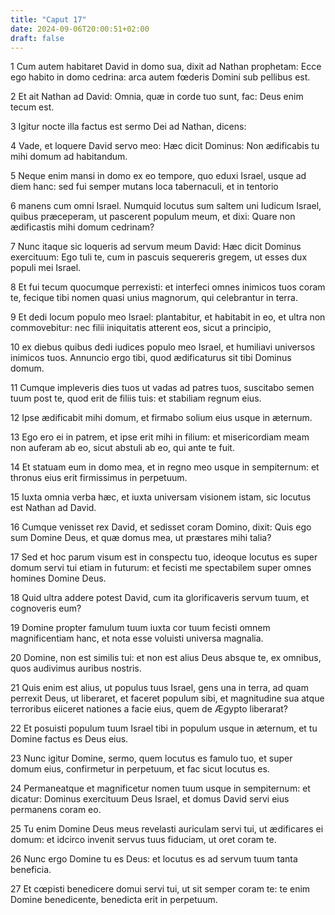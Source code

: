 ```yaml
---
title: "Caput 17"
date: 2024-09-06T20:00:51+02:00
draft: false
---
```



1 Cum autem habitaret David in domo sua, dixit ad Nathan prophetam: Ecce ego habito in domo cedrina: arca autem fœderis Domini sub pellibus est.

2 Et ait Nathan ad David: Omnia, quæ in corde tuo sunt, fac: Deus enim tecum est.

3 Igitur nocte illa factus est sermo Dei ad Nathan, dicens:

4 Vade, et loquere David servo meo: Hæc dicit Dominus: Non ædificabis tu mihi domum ad habitandum.

5 Neque enim mansi in domo ex eo tempore, quo eduxi Israel, usque ad diem hanc: sed fui semper mutans loca tabernaculi, et in tentorio

6 manens cum omni Israel. Numquid locutus sum saltem uni Iudicum Israel, quibus præceperam, ut pascerent populum meum, et dixi: Quare non ædificastis mihi domum cedrinam?

7 Nunc itaque sic loqueris ad servum meum David: Hæc dicit Dominus exercituum: Ego tuli te, cum in pascuis sequereris gregem, ut esses dux populi mei Israel.

8 Et fui tecum quocumque perrexisti: et interfeci omnes inimicos tuos coram te, fecique tibi nomen quasi unius magnorum, qui celebrantur in terra.

9 Et dedi locum populo meo Israel: plantabitur, et habitabit in eo, et ultra non commovebitur: nec filii iniquitatis atterent eos, sicut a principio,

10 ex diebus quibus dedi iudices populo meo Israel, et humiliavi universos inimicos tuos. Annuncio ergo tibi, quod ædificaturus sit tibi Dominus domum.

11 Cumque impleveris dies tuos ut vadas ad patres tuos, suscitabo semen tuum post te, quod erit de filiis tuis: et stabiliam regnum eius.

12 Ipse ædificabit mihi domum, et firmabo solium eius usque in æternum.

13 Ego ero ei in patrem, et ipse erit mihi in filium: et misericordiam meam non auferam ab eo, sicut abstuli ab eo, qui ante te fuit.

14 Et statuam eum in domo mea, et in regno meo usque in sempiternum: et thronus eius erit firmissimus in perpetuum.

15 Iuxta omnia verba hæc, et iuxta universam visionem istam, sic locutus est Nathan ad David.

16 Cumque venisset rex David, et sedisset coram Domino, dixit: Quis ego sum Domine Deus, et quæ domus mea, ut præstares mihi talia?

17 Sed et hoc parum visum est in conspectu tuo, ideoque locutus es super domum servi tui etiam in futurum: et fecisti me spectabilem super omnes homines Domine Deus.

18 Quid ultra addere potest David, cum ita glorificaveris servum tuum, et cognoveris eum?

19 Domine propter famulum tuum iuxta cor tuum fecisti omnem magnificentiam hanc, et nota esse voluisti universa magnalia.

20 Domine, non est similis tui: et non est alius Deus absque te, ex omnibus, quos audivimus auribus nostris.

21 Quis enim est alius, ut populus tuus Israel, gens una in terra, ad quam perrexit Deus, ut liberaret, et faceret populum sibi, et magnitudine sua atque terroribus eiiceret nationes a facie eius, quem de Ægypto liberarat?

22 Et posuisti populum tuum Israel tibi in populum usque in æternum, et tu Domine factus es Deus eius.

23 Nunc igitur Domine, sermo, quem locutus es famulo tuo, et super domum eius, confirmetur in perpetuum, et fac sicut locutus es.

24 Permaneatque et magnificetur nomen tuum usque in sempiternum: et dicatur: Dominus exercituum Deus Israel, et domus David servi eius permanens coram eo.

25 Tu enim Domine Deus meus revelasti auriculam servi tui, ut ædificares ei domum: et idcirco invenit servus tuus fiduciam, ut oret coram te.

26 Nunc ergo Domine tu es Deus: et locutus es ad servum tuum tanta beneficia.

27 Et cœpisti benedicere domui servi tui, ut sit semper coram te: te enim Domine benedicente, benedicta erit in perpetuum.

